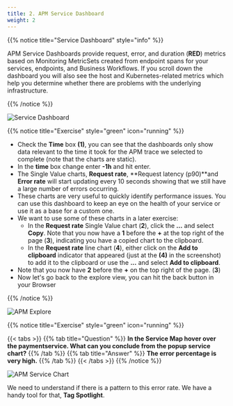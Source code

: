 ```yaml
---
title: 2. APM Service Dashboard
weight: 2
---
```

{{% notice title="Service Dashboard" style="info" %}}

APM Service Dashboards provide request, error, and duration (**RED**) metrics based on Monitoring MetricSets created from endpoint spans for your services, endpoints, and Business Workflows. If you scroll down the dashboard you will also see the host and Kubernetes-related metrics which help you determine whether there are problems with the underlying infrastructure.

{{% /notice %}}

![Service Dashboard](../images/apm-service-dashboard.png)

{{% notice title="Exercise" style="green" icon="running" %}}

* Check the **Time** box **(1)**, you can see that the dashboards only show data relevant to the time it took for the APM trace we selected to complete (note that the charts are static).
* In the **time** box change enter **-1h** and hit enter.
* The Single Value charts, **Request rate**, **Request latency (p90)**and **Error rate** will start updating every 10 seconds showing that we still have a large number of errors occurring.
* These charts are very useful to quickly identify performance issues. You can use this dashboard to keep an eye on the health of your service or use it as a base for a custom one.
* We want to use some of these charts in a later exercise:
  * In the **Request rate** Single Value chart (**2**), click the **...** and select **Copy**. Note that you now have a **1** before the **+** at the top right of the page (**3**), indicating you have a copied chart to the clipboard.
  * In the **Request rate** line chart (**4**), either click on the **Add to clipboard** indicator that appeared (just at the **(4)** in the screenshot) to add it to the clipboard or use the **...** and select **Add to clipboard**.
* Note that you now have **2** before the **+** on the top right of the page. (**3**)
* Now let's go back to the explore view, you can hit the back button in your Browser

{{% /notice %}}

![APM Explore](../images/apm-explore.png)

{{% notice title="Exercise" style="green" icon="running" %}}

{{< tabs >}}
{{% tab title="Question" %}}
**In the Service Map hover over the **paymentservice**. What can you conclude from the popup service chart?**
{{% /tab %}}
{{% tab title="Answer" %}}
**The error percentage is very high.**
{{% /tab %}}
{{< /tabs >}}
{{% /notice %}}

![APM Service Chart](../images/apm-service-popup-chart.png)

We need to understand if there is a pattern to this error rate. We have a handy tool for that, **Tag Spotlight**.
